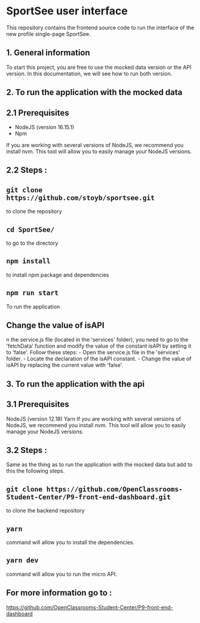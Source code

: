 # SportSee user interface 

This repository contains the frontend source code to run the interface of the new profile single-page SportSee.

## 1. General information

To start this project, you are free to use the mocked data version or the API version. In this documentation, we will see how to run both version.



## 2. To run the application with the mocked data

## 2.1 Prerequisites

- NodeJS (version 16.15.1)
- Npm

If you are working with several versions of NodeJS, we recommend you install nvm. This tool will allow you to easily manage your NodeJS versions.

## 2.2 Steps : 

## `git clone https://github.com/stoyb/sportsee.git`
to clone the repository

## `cd SportSee/`
to go to the directory 

## `npm install`
to install npm package and dependencies

## `npm run start`
To run the application 

## Change the value of isAPI
n the service.js file (located in the 'services' folder), you need to go to the 'fetchData' function and modify the value of the constant isAPI by setting it to 'false'. Follow these steps:
    - Open the service.js file in the 'services' folder.
    - Locate the declaration of the isAPI constant.
    - Change the value of isAPI by replacing the current value with 'false'.



## 3. To run the application with the api 

## 3.1 Prerequisites

NodeJS (version 12.18)
Yarn
If you are working with several versions of NodeJS, we recommend you install nvm. This tool will allow you to easily manage your NodeJS versions.

## 3.2 Steps : 

Same as the thing as to run the application with the mocked data but add to this the following steps.
  
## `git clone https://github.com/OpenClassrooms-Student-Center/P9-front-end-dashboard.git`
to clone the backend repository

## `yarn` 
command will allow you to install the dependencies.

## `yarn dev` 
command will allow you to run the micro API.

## For more information go to : 
https://github.com/OpenClassrooms-Student-Center/P9-front-end-dashboard